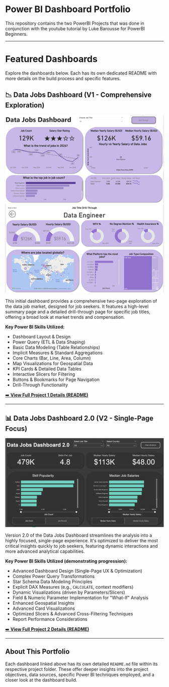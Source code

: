 # Power BI Dashboard Portfolio

This repository contains the two PowerBI Projects that was done in conjunction with the youtube tutorial by Luke Barousse for PowerBI Beginners.

---

# Featured Dashboards

Explore the dashboards below. Each has its own dedicated README with more details on the build process and specific features.

## 📉 Data Jobs Dashboard (V1 - Comprehensive Exploration)

![Data Jobs Dashboard](images/DataJobs%20Main%20with%20DriveThrough%20Dashboard.png)
![Data Jobs Dashboard GIF](images/DataJobs%20DriveThrough%20Page.png)


This initial dashboard provides a comprehensive two-page exploration of the data job market, designed for job seekers. It features a high-level summary page and a detailed drill-through page for specific job titles, offering a broad look at market trends and compensation.

**Key Power BI Skills Utilized:**
*  Dashboard Layout & Design
*  Power Query (ETL & Data Shaping)
*  Basic Data Modeling (Table Relationships)
*  Implicit Measures & Standard Aggregations
*  Core Charts (Bar, Line, Area, Column)
*  Map Visualizations for Geospatial Data
*  KPI Cards & Detailed Data Tables
*  Interactive Slicers for Filtering
*  Buttons & Bookmarks for Page Navigation
*  Drill-Through Functionality

[➡️ **View Full Project 1 Details (README)**](Project%201%20Data%20Jobs%20Dashboard/Project%201%20README.md)



---

## 📊 Data Jobs Dashboard 2.0 (V2 - Single-Page Focus)

![DataJobs Dashboard 2.0 Photo](images/DataJobs%20Dashboard%202.0%20Photo.png)


Version 2.0 of the Data Jobs Dashboard streamlines the analysis into a highly focused, single-page experience. It's optimized to deliver the most critical insights quickly to job seekers, featuring dynamic interactions and more advanced analytical capabilities.

**Key Power BI Skills Utilized (demonstrating progression):**
*  Advanced Dashboard Design (Single-Page UX & Optimization)
*  Complex Power Query Transformations
*  Star Schema Data Modeling Principles
*  Explicit DAX Measures (e.g., `CALCULATE`, context modifiers)
*  Dynamic Visualizations (driven by Parameters/Slicers)
*  Field & Numeric Parameter Implementation for "What-If" Analysis
*  Enhanced Geospatial Insights
*  Advanced Card Visualizations
*  Optimized Slicers & Advanced Cross-Filtering Techniques
*  Report Performance Considerations

[➡️ **View Full Project 2 Details (README)**](Project%202%20Data%20Jobs%20Dashboard%202.0/Project%202%20README.md)


---

## About This Portfolio

Each dashboard linked above has its own detailed `README.md` file within its respective project folder. These offer deeper insights into the project objectives, data sources, specific Power BI techniques employed, and a closer look at the dashboard build.

